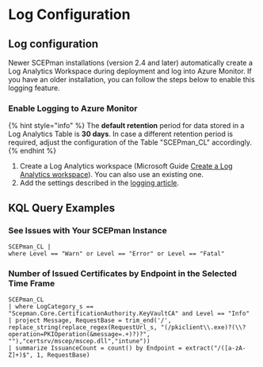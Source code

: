 # Log Configuration

## Log configuration

Newer SCEPman installations (version 2.4 and later) automatically create a Log Analytics Workspace during deployment and log into Azure Monitor. If you have an older installation, you can follow the steps below to enable this logging feature.

### Enable Logging to Azure Monitor

{% hint style="info" %}
The **default retention** period for data stored in a Log Analytics Table is **30 days**. In case a different retention period is required, adjust the configuration of the Table "SCEPman\_CL" accordingly.
{% endhint %}

1. Create a Log Analytics workspace (Microsoft Guide [Create a Log Analytics workspace](https://docs.microsoft.com/en-us/azure/azure-monitor/learn/quick-create-workspace#create-a-workspace)). You can also use an existing one.
2. Add the settings described in the [logging article](application-settings/logging.md).

## KQL Query Examples

### See Issues with Your SCEPman Instance

```kusto
SCEPman_CL |
where Level == "Warn" or Level == "Error" or Level == "Fatal"
```

### Number of Issued Certificates by Endpoint in the Selected Time Frame

```kusto
SCEPman_CL
| where LogCategory_s == "Scepman.Core.CertificationAuthority.KeyVaultCA" and Level == "Info"
| project Message, RequestBase = trim_end('/', replace_string(replace_regex(RequestUrl_s, "(/pkiclient\\.exe)?(\\?operation=PKIOperation(&message=.+)?)?", ""),"certsrv/mscep/mscep.dll","intune"))
| summarize IssuanceCount = count() by Endpoint = extract("/([a-zA-Z]+)$", 1, RequestBase)
```